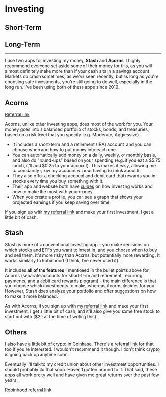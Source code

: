 # Investing

## Short-Term

## Long-Term

----

I use two apps for investing my money, **Stash** and **Acorns**. I highly recommend everyone set aside some of their money for this, as you will almost definitely make more than if your cash sits in a savings account. Markets do crash sometimes, as we've seen recently, but as long as you're choosing safe investments, you're still going to do well, especially in the long run. I've been using both of these apps since 2019.

## Acorns

[Referral link](https://share.acorns.com/ejthedj0)

Acorns, unlike other investing apps, does most of the work for you. Your money goes into a balanced portfolio of stocks, bonds, and treasuries, based on a risk level that you specify (e.g. Moderate, Aggressive). 
- It includes a short-term and a retirement (IRA) account, and you can choose when and how to put money into each one.
- You can automatically add money on a daily, weekly, or monthly basis, and also do "round-ups" based on your spending (e.g. if you eat a $5.75 lunch, it'll add $0.25 to your account). This makes it easy, allowing me to constantly grow my account without having to think about it.
- They also offer a checking account and debit card that rewards you in stocks every time you buy something with it.
- Their app and website both have [guides](https://www.acorns.com/money-basics/) on how investing works and how to make the most with your money.
- When you create a profile, you can see a graph that shows your projected earnings if you keep saving over time.

If you sign up with [my referral link](https://share.acorns.com/ejthedj0) and make your first investment, I get a little bit of cash.

## Stash

Stash is more of a conventional investing app - you make decisions on which stocks and ETFs you want to invest in, and you choose when to buy and sell them. It's more risky than Acorns, but potentially more rewarding. It works similarly to Robinhood (I think, I've never used it).

It includes **all of the features** I mentioned in the bullet points above for Acorns (separate accounts for short-term and retirement, recurring payments, and a debit card rewards program) - the main difference is that you choose which investments to make, whereas Acorns decides for you. However, Stash does analyze your portfolio and offer suggestions on how to make it more balanced.

As with Acorns, if you sign up with [my referral link](https://get.stash.com/eliasux2l6) and make your first investment, I get a little bit of cash, and it'll also give you some free stock to start out with ($20 at the time of writing this).

## Others
I also have a little bit of crypto in Coinbase. There's a [referral link](https://get.stash.com/eliasux2l6) for that too if you're interested. I wouldn't recommend it though. I don't think crypto is going back up anytime soon.

Eventually I'll talk to my credit union about other investment opportunities. I should probably do that soon. Haven't gotten around to it. That said, these apps all work pretty well and have given me great returns over the past few years.


[Robinhood referral link](https://join.robinhood.com/eliasj-0bca6b6)